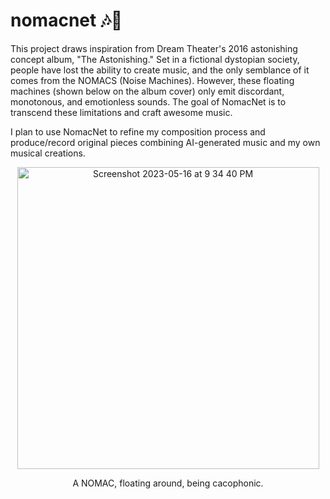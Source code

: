 # nomacnet 🎶🤖


This project draws inspiration from Dream Theater's 2016 astonishing concept album, "The Astonishing." Set in a fictional dystopian society, people have lost the ability to create music, and the only semblance of it comes from the NOMACS (Noise Machines). However, these floating machines (shown below on the album cover) only emit discordant, monotonous, and emotionless sounds. The goal of NomacNet is to transcend these limitations and craft awesome music.

I plan to use NomacNet to refine my composition process and produce/record original pieces combining AI-generated music and my own musical creations. 

<div align="center">
  <img width="483" alt="Screenshot 2023-05-16 at 9 34 40 PM" src="https://github.com/harbm/nomacnet/assets/10700203/d72d09a6-e70a-4bf0-b9a5-867e316a3226">
  <p align="center">A NOMAC, floating around, being cacophonic.</p>
</div>
